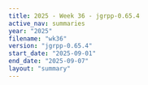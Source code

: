 ```yaml
---
title: 2025 - Week 36 - jgrpp-0.65.4
active_nav: summaries
year: "2025"
filename: "wk36"
version: "jgrpp-0.65.4"
start_date: "2025-09-01"
end_date: "2025-09-07"
layout: "summary"
---
```

